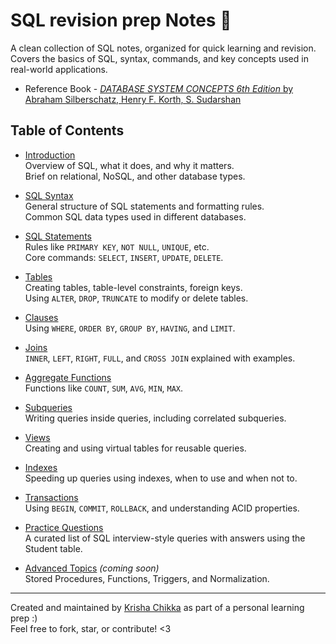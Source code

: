 # SQL revision prep Notes 🐙

A clean collection of SQL notes, organized for quick learning and revision. Covers the basics of SQL, syntax, commands, and key concepts used in real-world applications.
- Reference Book - [*DATABASE SYSTEM CONCEPTS 6th Edition* by Abraham Silberschatz, Henry F. Korth, S. Sudarshan](https://a.co/d/ckCZV0v)

## Table of Contents

- [Introduction](./Intro.md)  
  Overview of SQL, what it does, and why it matters.<br/>
  Brief on relational, NoSQL, and other database types.

- [SQL Syntax](./Syntax.md)  
  General structure of SQL statements and formatting rules.<br/>
  Common SQL data types used in different databases.

- [SQL Statements](./Statements.md)  
  Rules like `PRIMARY KEY`, `NOT NULL`, `UNIQUE`, etc.<br/>
  Core commands: `SELECT`, `INSERT`, `UPDATE`, `DELETE`.

- [Tables](./table.md)  
  Creating tables, table-level constraints, foreign keys.<br/>
  Using `ALTER`, `DROP`, `TRUNCATE` to modify or delete tables.

- [Clauses](./clauses.md)  
  Using `WHERE`, `ORDER BY`, `GROUP BY`, `HAVING`, and `LIMIT`.

- [Joins](./join.md)  
  `INNER`, `LEFT`, `RIGHT`, `FULL`, and `CROSS JOIN` explained with examples.

- [Aggregate Functions](./aggregate.md)  
  Functions like `COUNT`, `SUM`, `AVG`, `MIN`, `MAX`.

- [Subqueries](./subqueries.md)  
  Writing queries inside queries, including correlated subqueries.

- [Views](./views.md)  
  Creating and using virtual tables for reusable queries.

- [Indexes](./indexes.md)  
  Speeding up queries using indexes, when to use and when not to.

- [Transactions](./transactions.md)  
  Using `BEGIN`, `COMMIT`, `ROLLBACK`, and understanding ACID properties.

- [Practice Questions](./practice.md)  
  A curated list of SQL interview-style queries with answers using the Student table.

- [Advanced Topics](./advanced.md) *(coming soon)*  
  Stored Procedures, Functions, Triggers, and Normalization.

---
Created and maintained by [Krisha Chikka](https://github.com/krishachikka) as part of a personal learning prep :)  
Feel free to fork, star, or contribute! <3
